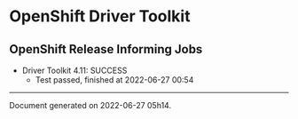 
OpenShift Driver Toolkit
========================

OpenShift Release Informing Jobs
--------------------------------



* Driver Toolkit 4.11: SUCCESS
  - Test passed, finished at 2022-06-27 00:54






---
Document generated on 2022-06-27 05h14.
